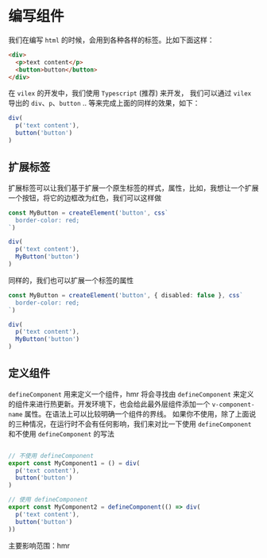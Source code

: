# 编写组件

我们在编写 `html` 的时候，会用到各种各样的标签。比如下面这样：

```html
<div>
  <p>text content</p>
  <button>button</button>
</div>
```

在 `vilex` 的开发中，我们使用 `Typescript` (推荐) 来开发， 我们可以通过 `vilex` 导出的 `div`、`p`、`button` .. 等来完成上面的同样的效果，如下：

```typescript
div(
  p('text content'),
  button('button')
)
```

## 扩展标签

扩展标签可以让我们基于扩展一个原生标签的样式，属性，比如，我想让一个扩展一个按钮，将它的边框改为红色，我们可以这样做

```typescript
const MyButton = createElement('button', css`
  border-color: red;
`)

div(
  p('text content'),
  MyButton('button')
)
```

同样的，我们也可以扩展一个标签的属性

```typescript
const MyButton = createElement('button', { disabled: false }, css`
  border-color: red;
`)

div(
  p('text content'),
  MyButton('button')
)

```

## 定义组件

`defineComponent` 用来定义一个组件，hmr 将会寻找由 `defineComponent` 来定义的组件来进行热更新。开发环境下，也会给此最外层组件添加一个 `v-component-name` 属性。在语法上可以比较明确一个组件的界线。 如果你不使用，除了上面说的三种情况，在运行时不会有任何影响，我们来对比一下使用 `defineComponent` 和不使用 `defineComponent` 的写法

```typescript

// 不使用 defineComponent
export const MyComponent1 = () = div(
  p('text content'),
  button('button')
)

// 使用 defineComponent
export const MyComponent2 = defineComponent(() => div(
  p('text content'),
  button('button')
))

```

主要影响范围：hmr
